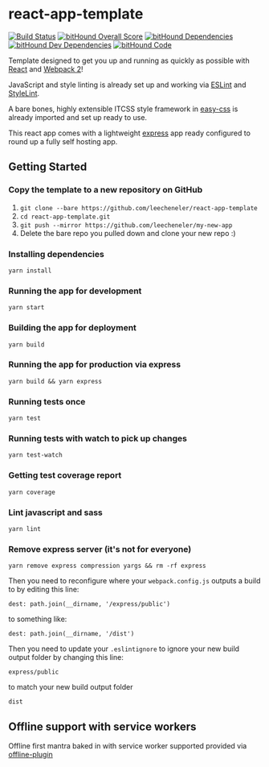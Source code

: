 # react-app-template
[![Build Status](https://travis-ci.org/LeeCheneler/react-app-template.svg?branch=master)](https://travis-ci.org/LeeCheneler/react-app-template)
[![bitHound Overall Score](https://www.bithound.io/github/LeeCheneler/react-app-template/badges/score.svg)](https://www.bithound.io/github/LeeCheneler/react-app-template)
[![bitHound Dependencies](https://www.bithound.io/github/LeeCheneler/react-app-template/badges/dependencies.svg)](https://www.bithound.io/github/LeeCheneler/react-app-template/master/dependencies/npm)
[![bitHound Dev Dependencies](https://www.bithound.io/github/LeeCheneler/react-app-template/badges/devDependencies.svg)](https://www.bithound.io/github/LeeCheneler/react-app-template/master/dependencies/npm)
[![bitHound Code](https://www.bithound.io/github/LeeCheneler/react-app-template/badges/code.svg)](https://www.bithound.io/github/LeeCheneler/react-app-template)


Template designed to get you up and running as quickly as possible with [React](https://github.com/facebook/react) and [Webpack 2](https://github.com/webpack)!

JavaScript and style linting is already set up and working via [ESLint](https://github.com/eslint/eslint) and [StyleLint](https://github.com/stylelint/stylelint).

A bare bones, highly extensible ITCSS style framework in [easy-css](https://github.com/leecheneler/easy-css) is already imported and set up ready to use.

This react app comes with a lightweight [express](https://www.npmjs.com/package/express) app ready configured to round up a fully self hosting app.

## Getting Started

### Copy the template to a new repository on GitHub

1. `git clone --bare https://github.com/leecheneler/react-app-template`
2. `cd react-app-template.git`
3. `git push --mirror https://github.com/leecheneler/my-new-app`
4. Delete the bare repo you pulled down and clone your new repo :)

### Installing dependencies
`yarn install`

### Running the app for development
`yarn start`

### Building the app for deployment
`yarn build`

### Running the app for production via express
`yarn build && yarn express`

### Running tests once
`yarn test`

### Running tests with watch to pick up changes
`yarn test-watch`

### Getting test coverage report
`yarn coverage`

### Lint javascript and sass
`yarn lint`

### Remove express server (it's not for everyone)
`yarn remove express compression yargs && rm -rf express`

Then you need to reconfigure where your `webpack.config.js` outputs a build to by editing this line:
```
dest: path.join(__dirname, '/express/public')
```
to something like:
```
dest: path.join(__dirname, '/dist')
```

Then you need to update your `.eslintignore` to ignore your new build output folder by changing this line:
```
express/public
```
to match your new build output folder
```
dist
```


## Offline support with service workers
Offline first mantra baked in with service worker supported provided via [offline-plugin](https://github.com/NekR/offline-plugin)
